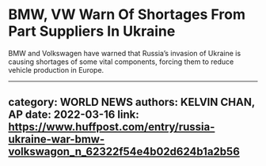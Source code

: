 # BMW, VW Warn Of Shortages From Part Suppliers In Ukraine

BMW and Volkswagen have warned that Russia’s invasion of Ukraine is causing shortages of some vital components, forcing them to reduce vehicle production in Europe.

---
category: WORLD NEWS
authors: KELVIN CHAN, AP
date: 2022-03-16
link: https://www.huffpost.com/entry/russia-ukraine-war-bmw-volkswagon_n_62322f54e4b02d624b1a2b56
---
